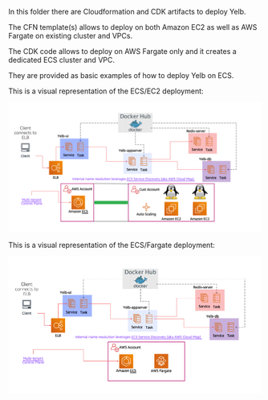 In this folder there are Cloudformation and CDK artifacts to deploy Yelb.

The CFN template(s) allows to deploy on both Amazon EC2 as well as AWS Fargate on existing cluster and VPCs. 

The CDK code allows to deploy on AWS Fargate only and it creates a dedicated ECS cluster and VPC. 

They are provided as basic examples of how to deploy Yelb on ECS. 

This is a visual representation of the ECS/EC2 deployment: 

![yelb-ecs-ec2](../../../../images/yelb-ecs-ec2.png) 

This is a visual representation of the ECS/Fargate deployment: 

![yelb-ecs-fargate](../../../../images/yelb-ecs-fargate.png) 